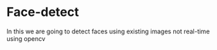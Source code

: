 # Face-detect
In this we are going to detect faces using existing images not real-time using opencv
